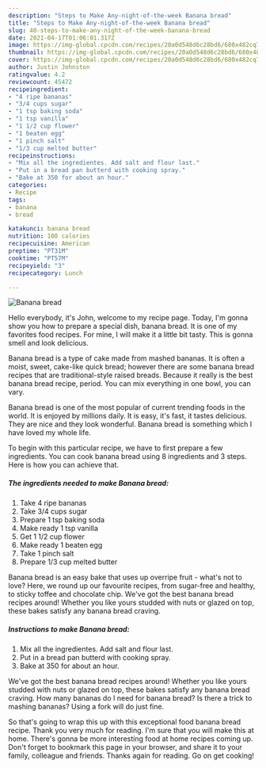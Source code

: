 ```yaml
---
description: "Steps to Make Any-night-of-the-week Banana bread"
title: "Steps to Make Any-night-of-the-week Banana bread"
slug: 40-steps-to-make-any-night-of-the-week-banana-bread
date: 2021-04-17T01:06:01.317Z
image: https://img-global.cpcdn.com/recipes/20a0d548d6c28bd6/680x482cq70/banana-bread-recipe-main-photo.jpg
thumbnail: https://img-global.cpcdn.com/recipes/20a0d548d6c28bd6/680x482cq70/banana-bread-recipe-main-photo.jpg
cover: https://img-global.cpcdn.com/recipes/20a0d548d6c28bd6/680x482cq70/banana-bread-recipe-main-photo.jpg
author: Justin Johnston
ratingvalue: 4.2
reviewcount: 45472
recipeingredient:
- "4 ripe bananas"
- "3/4 cups sugar"
- "1 tsp baking soda"
- "1 tsp vanilla"
- "1 1/2 cup flower"
- "1 beaten egg"
- "1 pinch salt"
- "1/3 cup melted butter"
recipeinstructions:
- "Mix all the ingredientes. Add salt and flour last."
- "Put in a bread pan butterd with cooking spray."
- "Bake at 350 for about an hour."
categories:
- Recipe
tags:
- banana
- bread

katakunci: banana bread 
nutrition: 108 calories
recipecuisine: American
preptime: "PT31M"
cooktime: "PT57M"
recipeyield: "3"
recipecategory: Lunch

---
```



![Banana bread](https://img-global.cpcdn.com/recipes/20a0d548d6c28bd6/680x482cq70/banana-bread-recipe-main-photo.jpg)

Hello everybody, it's John, welcome to my recipe page. Today, I'm gonna show you how to prepare a special dish, banana bread. It is one of my favorites food recipes. For mine, I will make it a little bit tasty. This is gonna smell and look delicious.

Banana bread is a type of cake made from mashed bananas. It is often a moist, sweet, cake-like quick bread; however there are some banana bread recipes that are traditional-style raised breads. Because it really is the best banana bread recipe, period. You can mix everything in one bowl, you can vary.

Banana bread is one of the most popular of current trending foods in the world. It is enjoyed by millions daily. It is easy, it's fast, it tastes delicious. They are nice and they look wonderful. Banana bread is something which I have loved my whole life.


To begin with this particular recipe, we have to first prepare a few ingredients. You can cook banana bread using 8 ingredients and 3 steps. Here is how you can achieve that.

<!--inarticleads1-->

##### The ingredients needed to make Banana bread:

1. Take 4 ripe bananas
1. Take 3/4 cups sugar
1. Prepare 1 tsp baking soda
1. Make ready 1 tsp vanilla
1. Get 1 1/2 cup flower
1. Make ready 1 beaten egg
1. Take 1 pinch salt
1. Prepare 1/3 cup melted butter


Banana bread is an easy bake that uses up overripe fruit - what&#39;s not to love? Here, we round up our favourite recipes, from sugar-free and healthy, to sticky toffee and chocolate chip. We&#39;ve got the best banana bread recipes around! Whether you like yours studded with nuts or glazed on top, these bakes satisfy any banana bread craving. 

<!--inarticleads2-->

##### Instructions to make Banana bread:

1. Mix all the ingredientes. Add salt and flour last.
1. Put in a bread pan butterd with cooking spray.
1. Bake at 350 for about an hour.


We&#39;ve got the best banana bread recipes around! Whether you like yours studded with nuts or glazed on top, these bakes satisfy any banana bread craving. How many bananas do I need for banana bread? Is there a trick to mashing bananas? Using a fork will do just fine. 

So that's going to wrap this up with this exceptional food banana bread recipe. Thank you very much for reading. I'm sure that you will make this at home. There's gonna be more interesting food at home recipes coming up. Don't forget to bookmark this page in your browser, and share it to your family, colleague and friends. Thanks again for reading. Go on get cooking!
